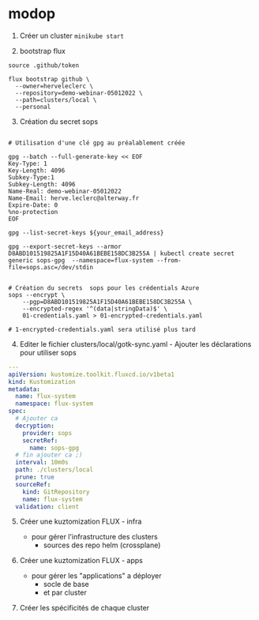 # modop

1. Créer un cluster `minikube start`

2. bootstrap flux

```
source .github/token

flux bootstrap github \
  --owner=herveleclerc \
  --repository=demo-webinar-05012022 \
  --path=clusters/local \
  --personal
```

3. Création du secret sops

```

# Utilisation d'une clé gpg au préalablement créée

gpg --batch --full-generate-key << EOF
Key-Type: 1
Key-Length: 4096
Subkey-Type:1
Subkey-Length: 4096
Name-Real: demo-webinar-05012022
Name-Email: herve.leclerc@alterway.fr
Expire-Date: 0
%no-protection
EOF

gpg --list-secret-keys ${your_email_address}

gpg --export-secret-keys --armor D8ABD101519825A1F15D40A61BEBE158DC3B255A | kubectl create secret generic sops-gpg  --namespace=flux-system --from-file=sops.asc=/dev/stdin


# Création du secrets  sops pour les crédentials Azure
sops --encrypt \
    --pgp=D8ABD101519825A1F15D40A61BEBE158DC3B255A \
    --encrypted-regex '^(data|stringData)$' \
    01-credentials.yaml > 01-encrypted-credentials.yaml

# 1-encrypted-credentials.yaml sera utilisé plus tard
```

4. Editer le fichier clusters/local/gotk-sync.yaml -  Ajouter les déclarations pour utiliser sops

```yaml
---
apiVersion: kustomize.toolkit.fluxcd.io/v1beta1
kind: Kustomization
metadata:
  name: flux-system
  namespace: flux-system
spec:
  # Ajouter ca 
  decryption:
    provider: sops
    secretRef:
      name: sops-gpg
  # fin ajouter ca ;)
  interval: 10m0s
  path: ./clusters/local
  prune: true
  sourceRef:
    kind: GitRepository
    name: flux-system
  validation: client

```


5. Créer une kuztomization FLUX - infra

   - pour gérer l'infrastructure des clusters 
     - sources des repo helm (crossplane)
   
6. Créer une kuztomization FLUX - apps

    - pour gérer les "applications" a déployer 
      - socle de base
      - et par cluster
   
7. Créer les spécificités de chaque cluster 
